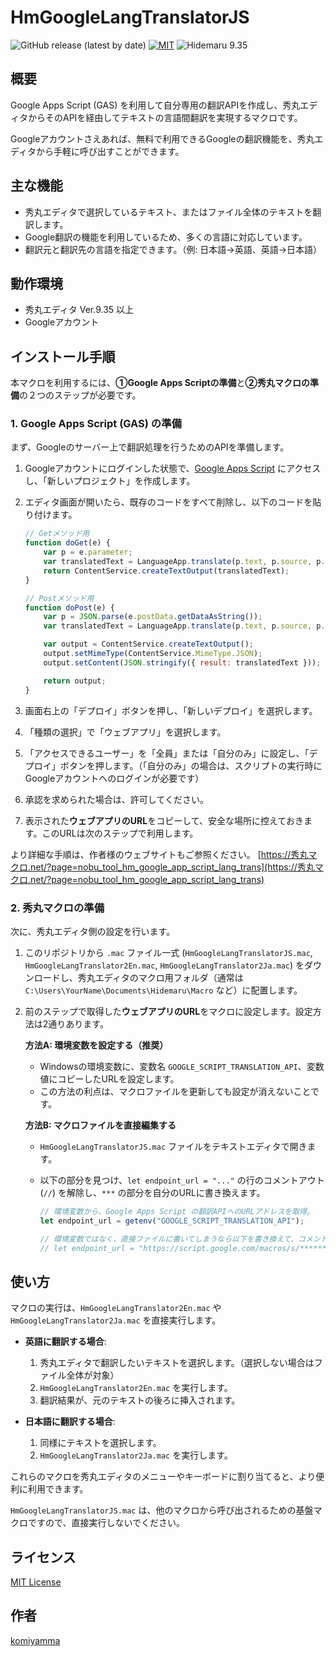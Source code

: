 # HmGoogleLangTranslatorJS

![GitHub release (latest by date)](https://img.shields.io/github/v/release/komiyamma/hm_google_lang_translator_js?style=flat&label=Release)
[![MIT](https://img.shields.io/badge/license-MIT-blue.svg?style=flat)](License.txt)
![Hidemaru 9.35](https://img.shields.io/badge/Hidemaru-v9.35-6479ff.svg)

## 概要

Google Apps Script (GAS) を利用して自分専用の翻訳APIを作成し、秀丸エディタからそのAPIを経由してテキストの言語間翻訳を実現するマクロです。

Googleアカウントさえあれば、無料で利用できるGoogleの翻訳機能を、秀丸エディタから手軽に呼び出すことができます。

## 主な機能

*   秀丸エディタで選択しているテキスト、またはファイル全体のテキストを翻訳します。
*   Google翻訳の機能を利用しているため、多くの言語に対応しています。
*   翻訳元と翻訳先の言語を指定できます。（例: 日本語→英語、英語→日本語）

## 動作環境

*   秀丸エディタ Ver.9.35 以上
*   Googleアカウント

## インストール手順

本マクロを利用するには、**①Google Apps Scriptの準備**と**②秀丸マクロの準備**の２つのステップが必要です。

### 1. Google Apps Script (GAS) の準備

まず、Googleのサーバー上で翻訳処理を行うためのAPIを準備します。

1.  Googleアカウントにログインした状態で、[Google Apps Script](https://script.google.com) にアクセスし、「新しいプロジェクト」を作成します。
2.  エディタ画面が開いたら、既存のコードをすべて削除し、以下のコードを貼り付けます。

    ```javascript
    // Getメソッド用
    function doGet(e) {
        var p = e.parameter;
        var translatedText = LanguageApp.translate(p.text, p.source, p.target);
        return ContentService.createTextOutput(translatedText);
    }

    // Postメソッド用
    function doPost(e) {
        var p = JSON.parse(e.postData.getDataAsString());
        var translatedText = LanguageApp.translate(p.text, p.source, p.target);

        var output = ContentService.createTextOutput();
        output.setMimeType(ContentService.MimeType.JSON);
        output.setContent(JSON.stringify({ result: translatedText }));

        return output;
    }
    ```

3.  画面右上の「デプロイ」ボタンを押し、「新しいデプロイ」を選択します。
4.  「種類の選択」で「ウェブアプリ」を選択します。
5.  「アクセスできるユーザー」を「全員」または「自分のみ」に設定し、「デプロイ」ボタンを押します。（「自分のみ」の場合は、スクリプトの実行時にGoogleアカウントへのログインが必要です）
6.  承認を求められた場合は、許可してください。
7.  表示された**ウェブアプリのURL**をコピーして、安全な場所に控えておきます。このURLは次のステップで利用します。

より詳細な手順は、作者様のウェブサイトもご参照ください。
[https://秀丸マクロ.net/?page=nobu_tool_hm_google_app_script_lang_trans](https://秀丸マクロ.net/?page=nobu_tool_hm_google_app_script_lang_trans)

### 2. 秀丸マクロの準備

次に、秀丸エディタ側の設定を行います。

1.  このリポジトリから `.mac` ファイル一式 (`HmGoogleLangTranslatorJS.mac`, `HmGoogleLangTranslator2En.mac`, `HmGoogleLangTranslator2Ja.mac`) をダウンロードし、秀丸エディタのマクロ用フォルダ（通常は `C:\Users\YourName\Documents\Hidemaru\Macro` など）に配置します。
2.  前のステップで取得した**ウェブアプリのURL**をマクロに設定します。設定方法は2通りあります。

    **方法A: 環境変数を設定する（推奨）**
    -   Windowsの環境変数に、変数名 `GOOGLE_SCRIPT_TRANSLATION_API`、変数値にコピーしたURLを設定します。
    -   この方法の利点は、マクロファイルを更新しても設定が消えないことです。

    **方法B: マクロファイルを直接編集する**
    -   `HmGoogleLangTranslatorJS.mac` ファイルをテキストエディタで開きます。
    -   以下の部分を見つけ、`let endpoint_url = "..."` の行のコメントアウト (`//`) を解除し、`***` の部分を自分のURLに書き換えます。

        ```javascript
        // 環境変数から、Google Apps Script の翻訳APIへのURLアドレスを取得。
        let endpoint_url = getenv("GOOGLE_SCRIPT_TRANSLATION_API");

        // 環境変数ではなく、直接ファイルに書いてしまうなら以下を書き換えて、コメントアウトも外す
        // let endpoint_url = "https://script.google.com/macros/s/********************************************/exec";
        ```

## 使い方

マクロの実行は、`HmGoogleLangTranslator2En.mac` や `HmGoogleLangTranslator2Ja.mac` を直接実行します。

*   **英語に翻訳する場合**:
    1.  秀丸エディタで翻訳したいテキストを選択します。（選択しない場合はファイル全体が対象）
    2.  `HmGoogleLangTranslator2En.mac` を実行します。
    3.  翻訳結果が、元のテキストの後ろに挿入されます。

*   **日本語に翻訳する場合**:
    1.  同様にテキストを選択します。
    2.  `HmGoogleLangTranslator2Ja.mac` を実行します。

これらのマクロを秀丸エディタのメニューやキーボードに割り当てると、より便利に利用できます。

`HmGoogleLangTranslatorJS.mac` は、他のマクロから呼び出されるための基盤マクロですので、直接実行しないでください。

## ライセンス

[MIT License](License.txt)

## 作者

[komiyamma](https://github.com/komiyamma)
